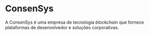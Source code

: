 # ConsenSys

A ConsenSys é uma empresa de tecnologia _blockchain_ que fornece plataformas de desenvolvedor e soluções corporativas.
